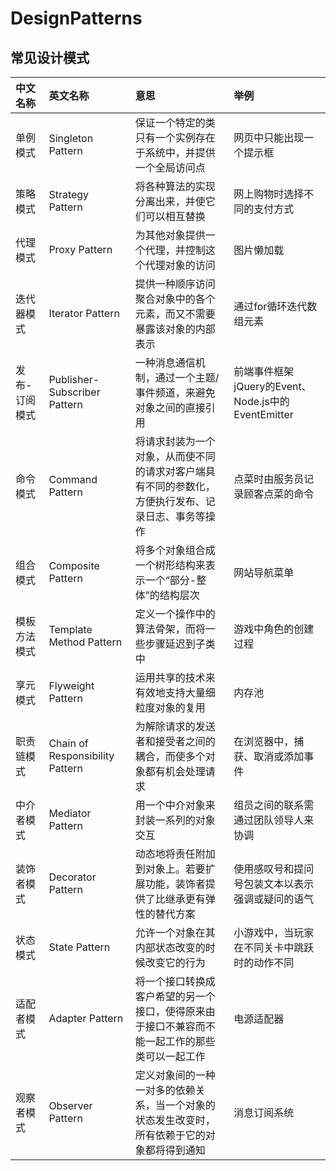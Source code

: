 # DesignPatterns
## 常见设计模式
| 中文名称      | 英文名称                        | 意思                                                         | 举例                                                |
| :------------ | :------------------------------ | :----------------------------------------------------------- | :-------------------------------------------------- |
| 单例模式      | Singleton Pattern               | 保证一个特定的类只有一个实例存在于系统中，并提供一个全局访问点 | 网页中只能出现一个提示框                            |
| 策略模式      | Strategy Pattern                | 将各种算法的实现分离出来，并使它们可以相互替换               | 网上购物时选择不同的支付方式                        |
| 代理模式      | Proxy Pattern                   | 为其他对象提供一个代理，并控制这个代理对象的访问             | 图片懒加载                                          |
| 迭代器模式    | Iterator Pattern                | 提供一种顺序访问聚合对象中的各个元素，而又不需要暴露该对象的内部表示 | 通过for循环迭代数组元素                             |
| 发布-订阅模式 | Publisher-Subscriber Pattern    | 一种消息通信机制，通过一个主题/事件频道，来避免对象之间的直接引用 | 前端事件框架 jQuery的Event、Node.js中的EventEmitter |
| 命令模式      | Command Pattern                 | 将请求封装为一个对象，从而使不同的请求对客户端具有不同的参数化，方便执行发布、记录日志、事务等操作 | 点菜时由服务员记录顾客点菜的命令                    |
| 组合模式      | Composite Pattern               | 将多个对象组合成一个树形结构来表示一个“部分-整体”的结构层次  | 网站导航菜单                                        |
| 模板方法模式  | Template Method Pattern         | 定义一个操作中的算法骨架，而将一些步骤延迟到子类中           | 游戏中角色的创建过程                                |
| 享元模式      | Flyweight Pattern               | 运用共享的技术来有效地支持大量细粒度对象的复用               | 内存池                                              |
| 职责链模式    | Chain of Responsibility Pattern | 为解除请求的发送者和接受者之间的耦合，而使多个对象都有机会处理请求 | 在浏览器中，捕获、取消或添加事件                    |
| 中介者模式    | Mediator Pattern                | 用一个中介对象来封装一系列的对象交互                         | 组员之间的联系需通过团队领导人来协调                |
| 装饰者模式    | Decorator Pattern               | 动态地将责任附加到对象上。若要扩展功能，装饰者提供了比继承更有弹性的替代方案 | 使用感叹号和提问号包装文本以表示强调或疑问的语气    |
| 状态模式      | State Pattern                   | 允许一个对象在其内部状态改变的时候改变它的行为               | 小游戏中，当玩家在不同关卡中跳跃时的动作不同        |
| 适配者模式    | Adapter Pattern                 | 将一个接口转换成客户希望的另一个接口，使得原来由于接口不兼容而不能一起工作的那些类可以一起工作 | 电源适配器                                          |
| 观察者模式    | Observer Pattern                | 定义对象间的一种一对多的依赖关系，当一个对象的状态发生改变时，所有依赖于它的对象都将得到通知 | 消息订阅系统                                        |
